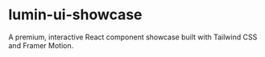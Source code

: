 # lumin-ui-showcase
A premium, interactive React component showcase built with Tailwind CSS and Framer Motion.
